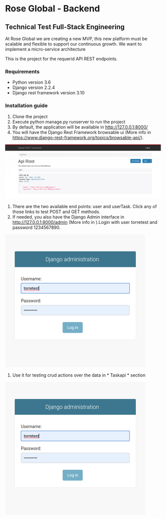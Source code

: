 # Rose Global - Backend
## Technical Test Full-Stack Engineering

At Rose Global we are creating a new MVP, this new platform must be scalable and flexible to support our continuous growth. We want to implement a micro-service architecture

This is the project for the requerid API REST endpoints.

### Requirements

* Python version 3.6
* Django version 2.2.4
* Django rest framework version 3.10

### Installation guide

1. Clone the project
1. Execute python manage.py runserver to run the project
1. By default, the application will be available in http://127.0.0.1:8000/
1. You will have the Django Rest Framework browsable ui (More info in https://www.django-rest-framework.org/topics/browsable-api/). 

![Figure 1](static/doc/images/be_api_001.png "Figure 1")

1. There are the two available end points: user and userTask. Click any of those links to test POST and GET methods. 
1. If needed, you also have the Django Admin interface in http://127.0.0.1:8000/admin (More info in ).Login with user torretest and password 1234567890.

![Figure 2](static/doc/images/be_api_002.png "Figure 2")

1. Use it for testing crud actions over the data in * Taskapi * section

![Figure 3](static/doc/images/be_api_002.png "Figure 3")

